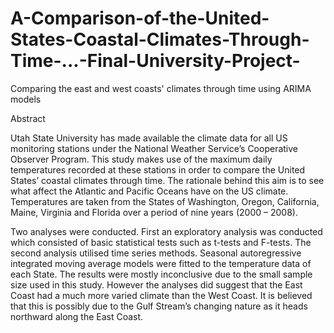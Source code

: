 # A-Comparison-of-the-United-States-Coastal-Climates-Through-Time-...-Final-University-Project-
Comparing the east and west coasts' climates through time using ARIMA models

Abstract

Utah State University has made available the climate data for all US monitoring stations under the National Weather Service’s Cooperative Observer Program. This study makes use of the maximum daily temperatures recorded at these stations in order to compare the United States’ coastal climates through time. The rationale behind this aim is to see what affect the Atlantic and Pacific Oceans have on the US climate. Temperatures are taken from the States of Washington, Oregon, California, Maine, Virginia and Florida over a period of nine years (2000 – 2008).

Two analyses were conducted. First an exploratory analysis was conducted which consisted of basic statistical tests such as t-tests and F-tests. The second analysis utilised time series methods. Seasonal autoregressive integrated moving average models were fitted to the temperature data of each State.
The results were mostly inconclusive due to the small sample size used in this study. However the analyses did suggest that the East Coast had a much more varied climate than the West Coast. It is believed that this is possibly due to the Gulf Stream’s changing nature as it heads northward along the East Coast.
